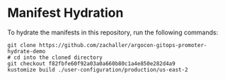 # Manifest Hydration

To hydrate the manifests in this repository, run the following commands:

```shell
git clone https://github.com/zachaller/argocon-gitops-promoter-hydrate-demo
# cd into the cloned directory
git checkout f82fbfe60f92a03a0a660b80c1a4e850e282d4a9
kustomize build ./user-configuration/production/us-east-2
```
